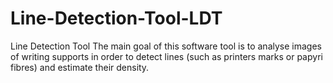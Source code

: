 # Line-Detection-Tool-LDT

Line Detection Tool
The main goal of this software tool is to analyse images of writing supports in order to detect lines (such as printers marks or papyri fibres) and estimate their density.
